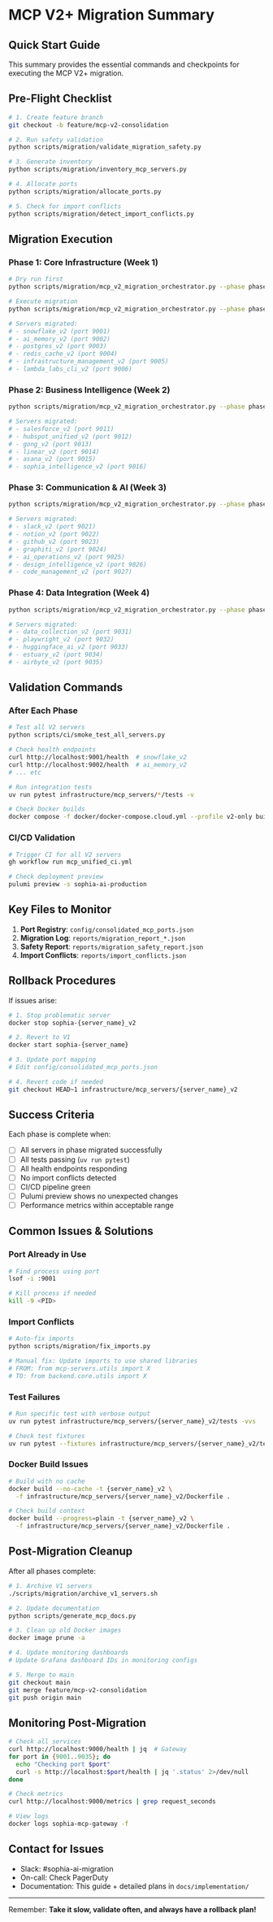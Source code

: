 # MCP V2+ Migration Summary

## Quick Start Guide

This summary provides the essential commands and checkpoints for executing the MCP V2+ migration.

## Pre-Flight Checklist

```bash
# 1. Create feature branch
git checkout -b feature/mcp-v2-consolidation

# 2. Run safety validation
python scripts/migration/validate_migration_safety.py

# 3. Generate inventory
python scripts/migration/inventory_mcp_servers.py

# 4. Allocate ports
python scripts/migration/allocate_ports.py

# 5. Check for import conflicts
python scripts/migration/detect_import_conflicts.py
```

## Migration Execution

### Phase 1: Core Infrastructure (Week 1)
```bash
# Dry run first
python scripts/migration/mcp_v2_migration_orchestrator.py --phase phase_1 --dry-run

# Execute migration
python scripts/migration/mcp_v2_migration_orchestrator.py --phase phase_1

# Servers migrated:
# - snowflake_v2 (port 9001)
# - ai_memory_v2 (port 9002)
# - postgres_v2 (port 9003)
# - redis_cache_v2 (port 9004)
# - infrastructure_management_v2 (port 9005)
# - lambda_labs_cli_v2 (port 9006)
```

### Phase 2: Business Intelligence (Week 2)
```bash
python scripts/migration/mcp_v2_migration_orchestrator.py --phase phase_2

# Servers migrated:
# - salesforce_v2 (port 9011)
# - hubspot_unified_v2 (port 9012)
# - gong_v2 (port 9013)
# - linear_v2 (port 9014)
# - asana_v2 (port 9015)
# - sophia_intelligence_v2 (port 9016)
```

### Phase 3: Communication & AI (Week 3)
```bash
python scripts/migration/mcp_v2_migration_orchestrator.py --phase phase_3

# Servers migrated:
# - slack_v2 (port 9021)
# - notion_v2 (port 9022)
# - github_v2 (port 9023)
# - graphiti_v2 (port 9024)
# - ai_operations_v2 (port 9025)
# - design_intelligence_v2 (port 9026)
# - code_management_v2 (port 9027)
```

### Phase 4: Data Integration (Week 4)
```bash
python scripts/migration/mcp_v2_migration_orchestrator.py --phase phase_4

# Servers migrated:
# - data_collection_v2 (port 9031)
# - playwright_v2 (port 9032)
# - huggingface_ai_v2 (port 9033)
# - estuary_v2 (port 9034)
# - airbyte_v2 (port 9035)
```

## Validation Commands

### After Each Phase
```bash
# Test all V2 servers
python scripts/ci/smoke_test_all_servers.py

# Check health endpoints
curl http://localhost:9001/health  # snowflake_v2
curl http://localhost:9002/health  # ai_memory_v2
# ... etc

# Run integration tests
uv run pytest infrastructure/mcp_servers/*/tests -v

# Check Docker builds
docker compose -f docker/docker-compose.cloud.yml --profile v2-only build
```

### CI/CD Validation
```bash
# Trigger CI for all V2 servers
gh workflow run mcp_unified_ci.yml

# Check deployment preview
pulumi preview -s sophia-ai-production
```

## Key Files to Monitor

1. **Port Registry**: `config/consolidated_mcp_ports.json`
2. **Migration Log**: `reports/migration_report_*.json`
3. **Safety Report**: `reports/migration_safety_report.json`
4. **Import Conflicts**: `reports/import_conflicts.json`

## Rollback Procedures

If issues arise:

```bash
# 1. Stop problematic server
docker stop sophia-{server_name}_v2

# 2. Revert to V1
docker start sophia-{server_name}

# 3. Update port mapping
# Edit config/consolidated_mcp_ports.json

# 4. Revert code if needed
git checkout HEAD~1 infrastructure/mcp_servers/{server_name}_v2
```

## Success Criteria

Each phase is complete when:

- [ ] All servers in phase migrated successfully
- [ ] All tests passing (`uv run pytest`)
- [ ] All health endpoints responding
- [ ] No import conflicts detected
- [ ] CI/CD pipeline green
- [ ] Pulumi preview shows no unexpected changes
- [ ] Performance metrics within acceptable range

## Common Issues & Solutions

### Port Already in Use
```bash
# Find process using port
lsof -i :9001

# Kill process if needed
kill -9 <PID>
```

### Import Conflicts
```bash
# Auto-fix imports
python scripts/migration/fix_imports.py

# Manual fix: Update imports to use shared libraries
# FROM: from mcp-servers.utils import X
# TO: from backend.core.utils import X
```

### Test Failures
```bash
# Run specific test with verbose output
uv run pytest infrastructure/mcp_servers/{server_name}_v2/tests -vvs

# Check test fixtures
uv run pytest --fixtures infrastructure/mcp_servers/{server_name}_v2/tests
```

### Docker Build Issues
```bash
# Build with no cache
docker build --no-cache -t {server_name}_v2 \
  -f infrastructure/mcp_servers/{server_name}_v2/Dockerfile .

# Check build context
docker build --progress=plain -t {server_name}_v2 \
  -f infrastructure/mcp_servers/{server_name}_v2/Dockerfile .
```

## Post-Migration Cleanup

After all phases complete:

```bash
# 1. Archive V1 servers
./scripts/migration/archive_v1_servers.sh

# 2. Update documentation
python scripts/generate_mcp_docs.py

# 3. Clean up old Docker images
docker image prune -a

# 4. Update monitoring dashboards
# Update Grafana dashboard IDs in monitoring configs

# 5. Merge to main
git checkout main
git merge feature/mcp-v2-consolidation
git push origin main
```

## Monitoring Post-Migration

```bash
# Check all services
curl http://localhost:9000/health | jq  # Gateway
for port in {9001..9035}; do
  echo "Checking port $port"
  curl -s http://localhost:$port/health | jq '.status' 2>/dev/null
done

# Check metrics
curl http://localhost:9000/metrics | grep request_seconds

# View logs
docker logs sophia-mcp-gateway -f
```

## Contact for Issues

- Slack: #sophia-ai-migration
- On-call: Check PagerDuty
- Documentation: This guide + detailed plans in `docs/implementation/`

---

Remember: **Take it slow, validate often, and always have a rollback plan!**

